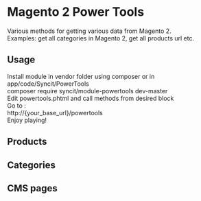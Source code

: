 # Magento 2 Power Tools

 Various methods for getting  various data from Magento 2.   
 Examples: get all categories in Magento 2, get all products url etc.  

## Usage

Install module in vendor folder using composer or in app/code/Syncit/PowerTools  
composer require syncit/module-powertools dev-master  
Edit powertools.phtml and call methods from desired block  
Go to :  
http://{your_base_url}/powertools   
Enjoy playing!  

## Products 

## Categories

## CMS pages